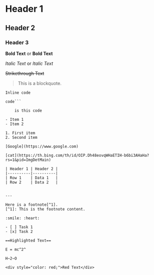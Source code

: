 # Header 1
## Header 2
### Header 3


**Bold Text** or __Bold Text__

*Italic Text* or _Italic Text_

~~Strikethrough Text~~

> This is a blockquote.

`Inline code`

```Multi line
code```

    is this code

- Item 1
- Item 2

1. First item
2. Second item

[Google](https://www.google.com)

[cat](https://th.bing.com/th/id/OIP.Dh48eovqWHaETIH-b6bi3AHaHa?rs=1&pid=ImgDetMain)

| Header 1 | Header 2 |
|----------|----------|
| Row 1    | Data 1   |
| Row 2    | Data 2   |


---

Here is a footnote[^1].
[^1]: This is the footnote content.

:smile: :heart:

- [ ] Task 1
- [x] Task 2

==Highlighted Text== 

E = mc^2^

H~2~O

<div style="color: red;">Red Text</div>
